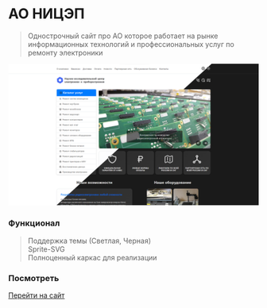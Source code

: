 # АО НИЦЭП
> Однострочный сайт про АО которое работает на рынке информационных технологий и профессиональных услуг по ремонту электроники

![Скриншот сайта](assets/img/preview-site.png)

### Функционал
> Поддержка темы (Светлая, Черная)  
> Sprite-SVG  
> Полноценный каркас для реализации

### Посмотреть
[Перейти на сайт](https://astral13666.github.io/repair24/)

